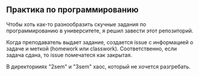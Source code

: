 ## Практика по программированию

Чтобы хоть как-то разнообразить скучные задания по программированию в университете, я решил завести этот репозиторий.

Когда преподаватель выдает задание, создается issue с информацией о задаче и меткой (homework или classwork).
Соответственно, если задача сдана, то issue помечатеся как закрытая.

В директорииях "2sem" и "3sem" хаос, который не хочется разгребать.